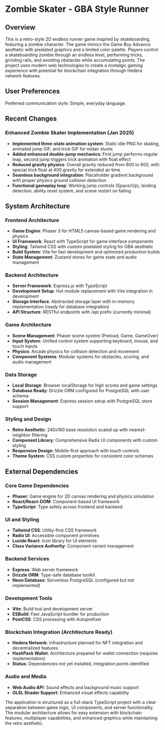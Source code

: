 # Zombie Skater - GBA Style Runner

## Overview

This is a retro-style 2D endless runner game inspired by skateboarding, featuring a zombie character. The game mimics the Game Boy Advance aesthetic with pixelated graphics and a limited color palette. Players control a skateboarding zombie through an endless level, performing tricks, grinding rails, and avoiding obstacles while accumulating points. The project uses modern web technologies to create a nostalgic gaming experience with potential for blockchain integration through Hedera network features.

## User Preferences

Preferred communication style: Simple, everyday language.

## Recent Changes

### Enhanced Zombie Skater Implementation (Jan 2025)
- **Implemented three-state animation system**: Static idle PNG for skating, animated jump GIF, and trick GIF for midair stunts
- **Added enhanced double-jump mechanics**: First jump performs regular leap, second jump triggers trick animation with float effect
- **Reduced gravity physics**: Overall gravity reduced from 800 to 600, with special trick float at 400 gravity for extended air time
- **Seamless background integration**: Placeholder gradient background with proper physics ground collision detection
- **Functional gameplay loop**: Working jump controls (Space/Up), landing detection, ability reset system, and scene restart on falling

## System Architecture

### Frontend Architecture
- **Game Engine**: Phaser 3 for HTML5 canvas-based game rendering and physics
- **UI Framework**: React with TypeScript for game interface components
- **Styling**: Tailwind CSS with custom pixelated styling for GBA aesthetic
- **Build System**: Vite for fast development and optimized production builds
- **State Management**: Zustand stores for game state and audio management

### Backend Architecture
- **Server Framework**: Express.js with TypeScript
- **Development Setup**: Hot module replacement with Vite integration in development
- **Storage Interface**: Abstracted storage layer with in-memory implementation (ready for database integration)
- **API Structure**: RESTful endpoints with /api prefix (currently minimal)

### Game Architecture
- **Scene Management**: Phaser scene system (Preload, Game, GameOver)
- **Input System**: Unified control system supporting keyboard, mouse, and touch inputs
- **Physics**: Arcade physics for collision detection and movement
- **Component Systems**: Modular systems for obstacles, scoring, and audio management

### Data Storage
- **Local Storage**: Browser localStorage for high scores and game settings
- **Database Ready**: Drizzle ORM configured for PostgreSQL with user schema
- **Session Management**: Express session setup with PostgreSQL store support

### Styling and Design
- **Retro Aesthetic**: 240x160 base resolution scaled up with nearest-neighbor filtering
- **Component Library**: Comprehensive Radix UI components with custom styling
- **Responsive Design**: Mobile-first approach with touch controls
- **Theme System**: CSS custom properties for consistent color schemes

## External Dependencies

### Core Game Dependencies
- **Phaser**: Game engine for 2D canvas rendering and physics simulation
- **React/React-DOM**: Component-based UI framework
- **TypeScript**: Type safety across frontend and backend

### UI and Styling
- **Tailwind CSS**: Utility-first CSS framework
- **Radix UI**: Accessible component primitives
- **Lucide React**: Icon library for UI elements
- **Class Variance Authority**: Component variant management

### Backend Services
- **Express**: Web server framework
- **Drizzle ORM**: Type-safe database toolkit
- **Neon Database**: Serverless PostgreSQL (configured but not implemented)

### Development Tools
- **Vite**: Build tool and development server
- **ESBuild**: Fast JavaScript bundler for production
- **PostCSS**: CSS processing with Autoprefixer

### Blockchain Integration (Architecture Ready)
- **Hedera Network**: Infrastructure planned for NFT integration and decentralized features
- **HashPack Wallet**: Architecture prepared for wallet connection (requires implementation)
- **Status**: Dependencies not yet installed, integration points identified

### Audio and Media
- **Web Audio API**: Sound effects and background music support
- **GLSL Shader Support**: Enhanced visual effects capability

The application is structured as a full-stack TypeScript project with a clear separation between game logic, UI components, and server functionality. The modular architecture allows for easy extension with blockchain features, multiplayer capabilities, and enhanced graphics while maintaining the retro aesthetic.